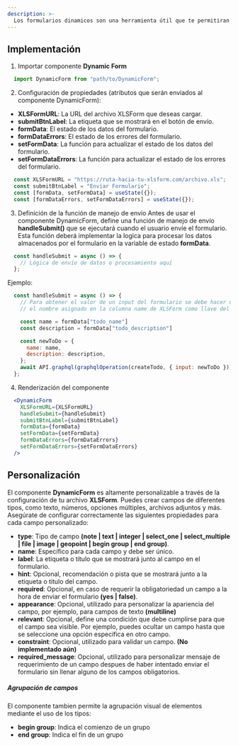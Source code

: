 ```yaml
---
description: >-
  Los formularios dinamicos son una herramienta útil que te permitiran crear formularios facilmente a partir de archivos basados en el estandar XLSForm
---
```


## Implementación
1. Importar componente **Dynamic Form**
```jsx
  import DynamicForm from "path/to/DynamicForm";
```

2. Configuración de propiedades (atributos que serán enviados al componente DynamicForm):

- **XLSFormURL**: La URL del archivo XLSForm que deseas cargar.
- **submitBtnLabel**: La etiqueta que se mostrará en el botón de envío.
- **formData**: El estado de los datos del formulario.
- **formDataErrors**: El estado de los errores del formulario.
- **setFormData**: La función para actualizar el estado de los datos del formulario.
- **setFormDataErrors**: La función para actualizar el estado de los errores del formulario.

```jsx
  const XLSFormURL = "https://ruta-hacia-tu-xlsform.com/archivo.xls";
  const submitBtnLabel = "Enviar Formulario";
  const [formData, setFormData] = useState({});
  const [formDataErrors, setFormDataErrors] = useState({});
```

3. Definición de la función de manejo de envío
Antes de usar el componente DynamicForm, define una función de manejo de envío **handleSubmit()** que se ejecutará cuando el usuario envíe el formulario. Esta función deberá implementar la logica para procesar los datos almacenados por el formulario en la variable de estado **formData**.

```jsx
  const handleSubmit = async () => {
    // Lógica de envío de datos o procesamiento aquí
  };
```
Ejemplo:
```jsx
  const handleSubmit = async () => {
    // Para obtener el valor de un input del formulario se debe hacer uso de
    // el nombre asignado en la columna name de XLSForm como llave del objeto formData

    const name = formData["todo_name"] 
    const description = formData["todo_description"]

    const newToDo = {
      name: name,
      description: description,
    };
    await API.graphql(graphqlOperation(createTodo, { input: newToDo }));
  };
```
4. Renderización del componente

```jsx
  <DynamicForm
    XLSFormURL={XLSFormURL}
    handleSubmit={handleSubmit}
    submitBtnLabel={submitBtnLabel}
    formData={formData}
    setFormData={setFormData}
    formDataErrors={formDataErrors}
    setFormDataErrors={setFormDataErrors}
  />
```
## Personalización
El componente **DynamicForm** es altamente personalizable a través de la configuración de tu archivo **XLSForm**. Puedes crear campos de diferentes tipos, como texto, números, opciones múltiples, archivos adjuntos y más. Asegúrate de configurar correctamente las siguientes propiedades para cada campo personalizado: 
- **type**: Tipo de campo **(note | text | integer | select_one | select_multiple | file | image | geopoint | begin group | end group)**.
- **name**: Específico para cada campo y debe ser único.
- **label**: La etiqueta o título que se mostrará junto al campo en el formulario.
- **hint**: Opcional, recomendación o pista que se mostrará junto a la etiqueta o titulo del campo.
- **required**: Opcional, en caso de requerir la obligatoriedad un campo a la hora de enviar el formulario **(yes | false)**.
- **appearance**: Opcional, utilizado para personalizar la apariencia del campo, por ejemplo, para campos de texto **(multiline)**
- **relevant**: Opcional, define una condición que debe cumplirse para que el campo sea visible. Por ejemplo, puedes ocultar un campo hasta que se seleccione una opción específica en otro campo.
- **constraint**: Opcional, utilizado para validar un campo. **(No implementado aún)**
- **required_message**: Opcional, utilizado para personalizar mensaje de requerimiento de un campo despues de haber intentado enviar el formulario sin llenar alguno de los campos obligatorios.

##### Agrupación de campos
El componente tambien permite la agrupación visual de elementos mediante el uso de los tipos:
- **begin group**: Indica el comienzo de un grupo
- **end group**: Indica el fin de un grupo
